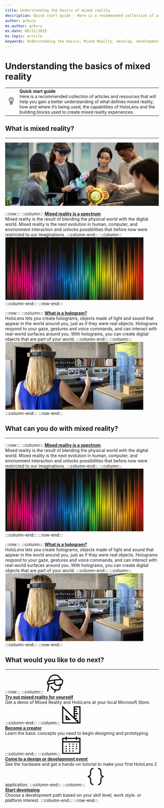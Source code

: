 ```yaml
---
title: Understanding the basics of mixed reality
description: Quick start guide - Here is a recommended collection of articles and resources that will help you gain a better understanding of what defines mixed reality, how and where it’s being used, the capabilities of HoloLens and the building blocks used to create mixed reality experiences.
author: grbury
ms.author: grbury
ms.date: 08/21/2019
ms.topic: article
keywords: Understanding the basics, Mixed Reality, develop, development, HoloLens
---
```



# Understanding the basics of mixed reality


<table>
<colgroup>
    <col width="8%" />
    <col width="92%" />
<tr>
     <td padding=0px><img width="100%" height="100%" src="images/icon-lightbulb.jpg" /></td>
     <td><strong>Quick start guide</strong><br>Here is a recommended collection of articles and resources that will help you gain a better understanding of what defines mixed reality, how and where it’s being used, the capabilities of HoloLens and the building blocks used to create mixed reality experiences.</td>
</tr>
</table>



## What is mixed reality?

---



![ Azure Spatial Anchors image](images/AzureServices.jpg)


:::row:::
    :::column:::
        **[Mixed reality is a spectrum](mixed-reality.md)**<br>
        Mixed reality is the result of blending the physical world with the digital world. Mixed reality is the next evolution in human, computer, and environment interaction and unlocks possibilities that before now were restricted to our imaginations.
    :::column-end:::
    :::column:::
        ![Mixed reality is a spectrum](images/spectrum.jpg)
    :::column-end:::
:::row-end:::


:::row:::
    :::column:::
        **[What is a hologram?](hologram.md)**<br>
        HoloLens lets you create holograms, objects made of light and sound that appear in the world around you, just as if they were real objects. Holograms respond to your gaze, gestures and voice commands, and can interact with real-world surfaces around you. With holograms, you can create digital objects that are part of your world.
    :::column-end:::
    :::column:::
        ![What is a hologram?](images/Whatisahologram.jpg)
    :::column-end:::
:::row-end:::


## What can you do with mixed reality?

---

:::row:::
    :::column:::
        **[Mixed reality is a spectrum](mixed-reality.md)**<br>
        Mixed reality is the result of blending the physical world with the digital world. Mixed reality is the next evolution in human, computer, and environment interaction and unlocks possibilities that before now were restricted to our imaginations.
    :::column-end:::
    :::column:::
        ![Mixed reality is a spectrum](images/spectrum.jpg)
    :::column-end:::
:::row-end:::


:::row:::
    :::column:::
        **[What is a hologram?](hologram.md)**<br>
        HoloLens lets you create holograms, objects made of light and sound that appear in the world around you, just as if they were real objects. Holograms respond to your gaze, gestures and voice commands, and can interact with real-world surfaces around you. With holograms, you can create digital objects that are part of your world.
    :::column-end:::
    :::column:::
        ![What is a hologram?](images/Whatisahologram.jpg)
    :::column-end:::
:::row-end:::


## What would you like to do next?

---

:::row:::
    :::column:::
       ![Try it out](images/icon-hololensuser.jpg)<br>
        **[Try out mixed reality for yourself](https://www.microsoft.com/en-us/windows/windows-mixed-reality?icid=SSM_Search_Promo_XCat_WindowsMixedReality_CTA1#storelocator)**<br>
        Get a demo of Mixed Reality and HoloLens at your local Microsoft Store. 
    :::column-end:::
    :::column:::
        ![Become a creator](images/icon-design.jpg)<br>
         **[Become a creator](quick-start-creating.md)**<br>
        Learn the basic concepts you need to begin designing and prototyping.
    :::column-end:::
    :::column:::
        ![Come to a design or development event](images/icon-calendar.jpg)<br>
         **[Come to a design or development event](sf-academy-events.md)**<br>
        See the hardware and get a hands-on tutorial to make your first HoloLens 2 application.
    :::column-end:::
    :::column:::
        ![Start developing](images/icon-developer.jpg)<br>
         **[Start developing](quick-start-developer.md)**<br>
        Choose a development path based on your skill level, work style. or platform interest.
    :::column-end:::
:::row-end:::